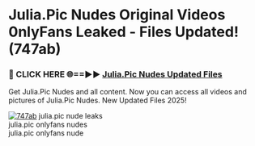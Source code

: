 # Julia.Pic Nudes Original Videos 0nlyFans Leaked - Files Updated! (747ab)

<h3>🔴 CLICK HERE 🌐==►► <a href="https://tinyurl.com/5h6xmrr3" rel="nofollow">Julia.Pic Nudes Updated Files</a></h3>

Get Julia.Pic Nudes and all content. Now you can access all videos and pictures of Julia.Pic Nudes. New Updated Files 2025!

[![747ab](https://i.imgur.com/KVD873Z.gif)](https://tinyurl.com/5h6xmrr3)
julia.pic nude leaks<br>
julia.pic onlyfans nudes<br>
julia.pic onlyfans nude